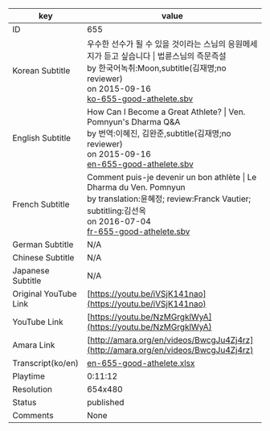 |  key  |  value  |
|-------|---------|
| ID            | 655 |
| Korean Subtitle | 우수한 선수가 될 수 있을 것이라는 스님의 응원메세지가 듣고 싶습니다 \| 법륜스님의 즉문즉설<br>by 한국어녹취:Moon,subtitle(김재명;no reviewer)<br>on 2015-09-16<br>[ko-655-good-athelete.sbv](https://github.com/jungtosociety/dharma-qna/raw/master/sub/655/ko-655-good-athelete.sbv)<br>|
| English Subtitle | How Can I Become a Great Athlete? \| Ven. Pomnyun's Dharma Q&A<br>by 번역:이혜진, 김완준,subtitle(김재명;no reviewer)<br>on 2015-09-16<br>[en-655-good-athelete.sbv](https://github.com/jungtosociety/dharma-qna/raw/master/sub/655/en-655-good-athelete.sbv)<br>|
| French Subtitle | Comment puis-je devenir un bon athlète \| Le Dharma du Ven. Pomnyun<br>by translation:윤혜정; review:Franck Vautier; subtitling:김선옥<br>on 2016-07-04<br>[fr-655-good-athelete.sbv](https://github.com/jungtosociety/dharma-qna/raw/master/sub/655/fr-655-good-athelete.sbv)<br>|
| German Subtitle | N/A |
| Chinese Subtitle | N/A |
| Japanese Subtitle | N/A |
| Original YouTube Link  | [https://youtu.be/iVSjK141nao](https://youtu.be/iVSjK141nao) |
| YouTube Link  | [https://youtu.be/NzMGrgklWyA](https://youtu.be/NzMGrgklWyA) |
| Amara Link    | [http://amara.org/en/videos/BwcgJu4Zj4rz](http://amara.org/en/videos/BwcgJu4Zj4rz) |
| Transcript(ko/en) | [en-655-good-athelete.xlsx](https://github.com/jungtosociety/dharma-qna/raw/master/sub/655/en-655-good-athelete.xlsx) |
| Playtime | 0:11:12 |
| Resolution | 654x480|
| Status | published |
| Comments | None |
